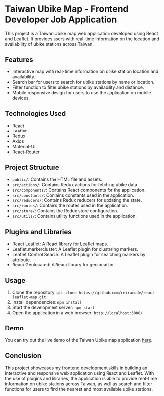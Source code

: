 
# Taiwan Ubike Map - Frontend Developer Job Application

This project is a Taiwan Ubike map web application developed using React and Leaflet. It provides users with real-time information on the location and availability of ubike stations across Taiwan.

## Features

- Interactive map with real-time information on ubike station location and availability.
- Search bar for users to search for ubike stations by name or location.
- Filter function to filter ubike stations by availability and distance.
- Mobile responsive design for users to use the application on mobile devices.

## Technologies Used

- React
- Leaflet
- Redux
- Axios
- Material-UI
- React-Router

## Project Structure

- `public/`: Contains the HTML file and assets.
- `src/actions/`: Contains Redux actions for fetching ubike data.
- `src/components/`: Contains React components for the application.
- `src/constants/`: Contains constants used in the application.
- `src/reducers/`: Contains Redux reducers for updating the state.
- `src/routes/`: Contains the routes used in the application.
- `src/store/`: Contains the Redux store configuration.
- `src/utils/`: Contains utility functions used in the application.

## Plugins and Libraries

- React Leaflet: A React library for Leaflet maps.
- Leaflet.markercluster: A Leaflet plugin for clustering markers.
- Leaflet Control Search: A Leaflet plugin for searching markers by attribute.
- React Geolocated: A React library for geolocation.

## Usage

1. Clone the repository: `git clone https://github.com/reiracode/react-leaflet-map.git`
2. Install dependencies: `npm install`
3. Start the development server: `npm start`
4. Open the application in a web browser: `http://localhost:3000/`

## Demo

You can try out the live demo of the Taiwan Ubike map application [here](https://reiracode.github.io/react-leaflet-map/).

## Conclusion

This project showcases my frontend development skills in building an interactive and responsive web application using React and Leaflet. With the use of plugins and libraries, the application is able to provide real-time information on ubike stations across Taiwan, as well as search and filter functions for users to find the nearest and most available ubike stations.
